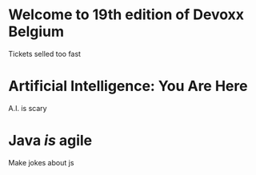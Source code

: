 # Welcome to 19th edition of Devoxx Belgium
Tickets selled too fast
# Artificial Intelligence: You Are Here
A.I. is scary
# Java *is* agile
Make jokes about js